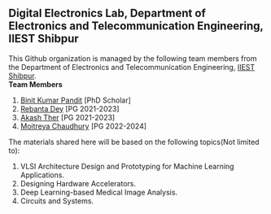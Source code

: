 ## Digital Electronics Lab, Department of Electronics and Telecommunication Engineering, IIEST Shibpur
This Github organization is managed by the following team members from the Department of Electronics and Telecommunication Engineering, [IIEST Shibpur](https://www.iiests.ac.in/).\
**Team Members**
1. [Binit Kumar Pandit](https://github.com/BinitPandit94) [PhD Scholar]
2. [Rebanta Dey](https://github.com/Rebantadey) [PG 2021-2023]
3. [Akash Ther](https://github.com/AKASHTHER) [PG 2021-2023]
4. [Moitreya Chaudhury](https://github.com/sidhp1998) [PG 2022-2024]

The materials shared here will be based on the following topics(Not limited to):
1. VLSI Architecture Design and Prototyping for Machine Learning Applications.
2. Designing Hardware Accelerators.
3. Deep Learning-based Medical Image Analysis.
4. Circuits and Systems.

<!--

**Here are some ideas to get you started:**

🙋‍♀️ A short introduction - what is your organization all about?
🌈 Contribution guidelines - how can the community get involved?
👩‍💻 Useful resources - where can the community find your docs? Is there anything else the community should know?
🍿 Fun facts - what does your team eat for breakfast?
🧙 Remember, you can do mighty things with the power of [Markdown](https://docs.github.com/github/writing-on-github/getting-started-with-writing-and-formatting-on-github/basic-writing-and-formatting-syntax)
-->
